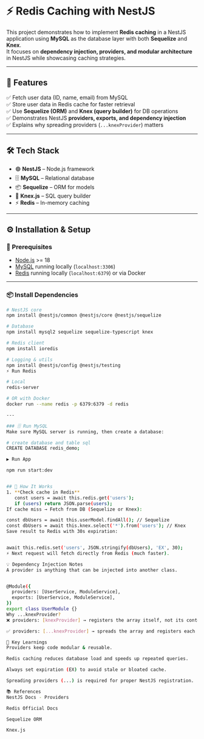 # ⚡ Redis Caching with NestJS

This project demonstrates how to implement **Redis caching** in a NestJS application using **MySQL** as the database layer with both **Sequelize** and **Knex**.  
It focuses on **dependency injection, providers, and modular architecture** in NestJS while showcasing caching strategies.

---

## 🚀 Features
✅ Fetch user data (ID, name, email) from MySQL  
✅ Store user data in Redis cache for faster retrieval  
✅ Use **Sequelize (ORM)** and **Knex (query builder)** for DB operations  
✅ Demonstrates NestJS **providers, exports, and dependency injection**  
✅ Explains why spreading providers (`...knexProvider`) matters  

---

## 🛠 Tech Stack
- 🟢 **NestJS** – Node.js framework  
- 🗄️ **MySQL** – Relational database  
- 📦 **Sequelize** – ORM for models  
- 🔨 **Knex.js** – SQL query builder  
- ⚡ **Redis** – In-memory caching  

---

## ⚙️ Installation & Setup

### 🔹 Prerequisites
- [Node.js](https://nodejs.org/) >= 18  
- [MySQL](https://dev.mysql.com/downloads/) running locally (`localhost:3306`)  
- [Redis](https://redis.io/download) running locally (`localhost:6379`) or via Docker  

---

### 📦 Install Dependencies
```bash
# NestJS core
npm install @nestjs/common @nestjs/core @nestjs/sequelize

# Database
npm install mysql2 sequelize sequelize-typescript knex

# Redis client
npm install ioredis

# Logging & utils
npm install @nestjs/config @nestjs/testing
⚡ Run Redis

# Local
redis-server

# OR with Docker
docker run --name redis -p 6379:6379 -d redis

---

### 🗄️ Run MySQL
Make sure MySQL server is running, then create a database:

# create database and table sql
CREATE DATABASE redis_demo;

▶️ Run App

npm run start:dev


## 🔑 How It Works
1. **Check cache in Redis**  
   const users = await this.redis.get('users');
   if (users) return JSON.parse(users);
If cache miss → Fetch from DB (Sequelize or Knex):

const dbUsers = await this.userModel.findAll(); // Sequelize
const dbUsers = await this.knex.select('*').from('users'); // Knex
Save result to Redis with 30s expiration:


await this.redis.set('users', JSON.stringify(dbUsers), 'EX', 30);
⚡ Next request will fetch directly from Redis (much faster).

💡 Dependency Injection Notes
A provider is anything that can be injected into another class.


@Module({
  providers: [UserService, ModuleService],
  exports: [UserService, ModuleService],
})
export class UserModule {}
Why ...knexProvider?
❌ providers: [knexProvider] → registers the array itself, not its contents.

✅ providers: [...knexProvider] → spreads the array and registers each provider correctly.

🧠 Key Learnings
Providers keep code modular & reusable.

Redis caching reduces database load and speeds up repeated queries.

Always set expiration (EX) to avoid stale or bloated cache.

Spreading providers (...) is required for proper NestJS registration.

📚 References
NestJS Docs - Providers

Redis Official Docs

Sequelize ORM

Knex.js
